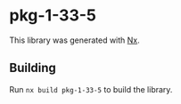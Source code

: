# pkg-1-33-5

This library was generated with [Nx](https://nx.dev).

## Building

Run `nx build pkg-1-33-5` to build the library.
